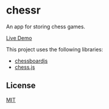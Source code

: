 # chessr
An app for storing chess games.

[Live Demo](http://chessr.s3-website-us-east-1.amazonaws.com/)

This project uses the following libraries:
- [chessboardjs](https://github.com/oakmac/chessboardjs/)
- [chess.js](https://github.com/jhlywa/chess.js)

## License

[MIT](https://choosealicense.com/licenses/mit/)
